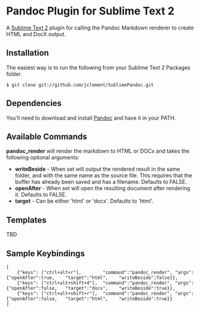 # Pandoc Plugin for Sublime Text 2 #

A [Sublime Text 2](http://www.sublimetext.com/2) plugin for calling the Pandoc Markdown renderer to create HTML and DocX output.

## Installation ##

The easiest way is to run the following from your Sublime Text 2 Packages folder.

~~~~~~~~~~~~~ {#mycode .sh}
$ git clone git://github.com/jclement/SublimePandoc.git
~~~~~~~~~~~~~~~~~~~~~~

## Dependencies ##

You'll need to download and install [Pandoc] and have it in your PATH.

## Available Commands ##

**pandoc_render** will render the markdown to HTML or DOCx and takes the following optional arguments:

*	**writeBeside** - When set will output the rendered result in the same folder, and with the same name as the source file.  This requires that the buffer has already been saved and has a filename.  Defaults to FALSE.
*	**openAfter** - When set will open the resulting document after rendering it.  Defaults to FALSE.
*	**target** - Can be either 'html' or 'docx'.  Defaults to 'html'.


## Templates ##

TBD

## Sample Keybindings ##
~~~~~ {#mycode .python .numberLines startFrom="100"}
[
	{"keys": ["ctrl+alt+r"], 		"command":"pandoc_render", "args":{"openAfter":true, 	"target":"html", 	"writeBeside":false}},
	{"keys": ["ctrl+alt+shift+d"], 	"command":"pandoc_render", "args":{"openAfter":false, 	"target":"docx",	"writeBeside":true}},
	{"keys": ["ctrl+alt+shift+r"], 	"command":"pandoc_render", "args":{"openAfter":false, 	"target":"html", 	"writeBeside":true}}
]
~~~~~~~~~~~~~~~~~~~~~~~~~~~~~~~~~~~~~~

[Pandoc]: http://johnmacfarlane.net/pandoc/	